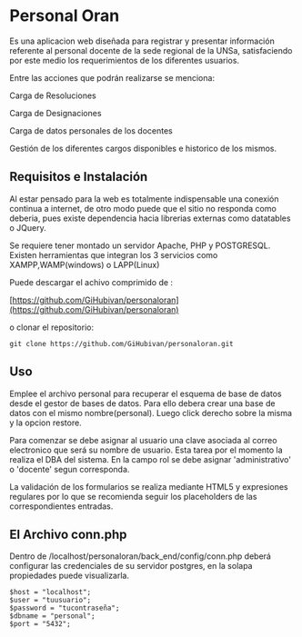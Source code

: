 # Personal Oran

Es una aplicacion web diseñada para registrar y presentar información referente al personal docente de la sede regional de la UNSa, satisfaciendo por este medio los requerimientos de los diferentes usuarios.

Entre las acciones que podrán realizarse se menciona:

Carga de Resoluciones

Carga de Designaciones

Carga de datos personales de los docentes

Gestión de los diferentes cargos disponibles e historico de los mismos. 

 
## Requisitos e Instalación
Al estar pensado para la web es totalmente indispensable una conexión continua a internet, de otro modo puede que el sitio no responda como deberia, pues existe dependencia hacia librerias externas como datatables o JQuery.

Se requiere tener montado un servidor Apache, PHP y POSTGRESQL. Existen herramientas que integran los 3 servicios como XAMPP,WAMP(windows) o LAPP(Linux)

Puede descargar el achivo comprimido de :


[https://github.com/GiHubivan/personaloran](https://github.com/GiHubivan/personaloran)

o clonar el repositorio:
```
git clone https://github.com/GiHubivan/personaloran.git
```

## Uso
Emplee el archivo personal para recuperar el esquema de base de datos desde el gestor de bases de datos. Para ello debera crear una base de datos con el mismo nombre(personal). Luego click derecho sobre la misma y la opcion restore.

Para comenzar se debe asignar al usuario una clave asociada al correo electronico que será su nombre de usuario. Esta tarea por el momento la realiza el DBA del sistema. En la campo rol se debe asignar 'administrativo' o
'docente' segun corresponda.

La validación de los formularios se realiza mediante HTML5 y expresiones regulares por lo que se recomienda seguir los placeholders de las correspondientes entradas.

## El Archivo conn.php
Dentro de /localhost/personaloran/back_end/config/conn.php deberá configurar las credenciales de su servidor postgres, en la solapa propiedades puede visualizarla. 

```
$host = "localhost";
$user = "tuusuario";
$password = "tucontraseña";
$dbname = "personal";
$port = "5432";
```



